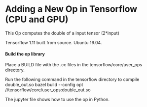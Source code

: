 # Adding a New Op in Tensorflow (CPU and GPU)
This Op computes the double of a input tensor (2*input)

Tensorflow 1.11 built from source.
Ubuntu 16.04.

#### Build the op library
Place a BUILD file with the .cc files in the tensorflow/core/user_ops directory.

Run the following command in the tensorflow directory to compile double_out.so
bazel build --config opt //tensorflow/core/user_ops:double_out.so

The jupyter file shows how to use the op in Python.
